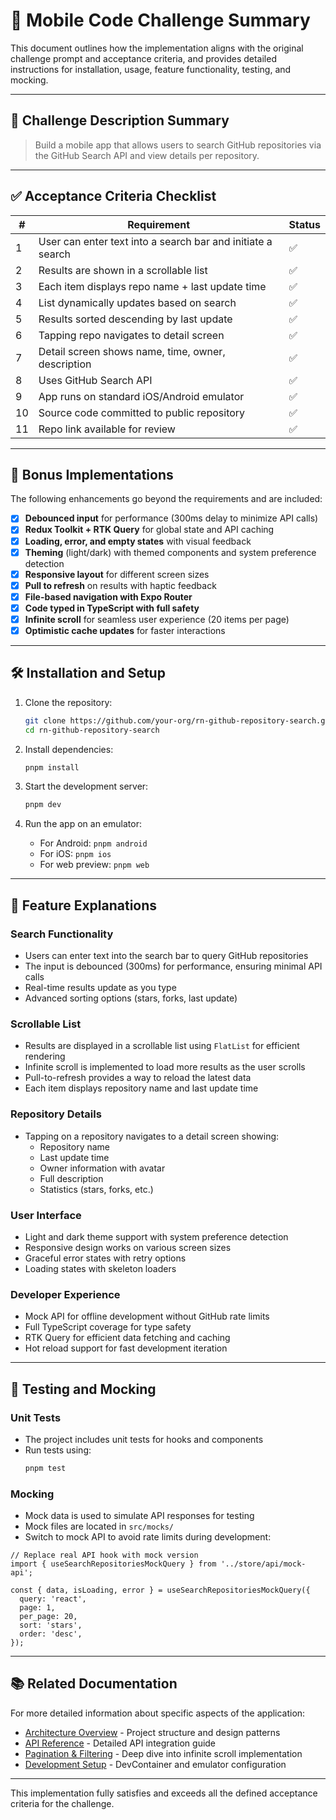 # 📃 Mobile Code Challenge Summary

This document outlines how the implementation aligns with the original challenge prompt and acceptance criteria, and provides detailed instructions for installation, usage, feature functionality, testing, and mocking.

---

## 🔗 Challenge Description Summary

> Build a mobile app that allows users to search GitHub repositories via the GitHub Search API and view details per repository.

---

## ✅ Acceptance Criteria Checklist

| #   | Requirement                                                 | Status |
| --- | ----------------------------------------------------------- | ------ |
| 1   | User can enter text into a search bar and initiate a search | ✅     |
| 2   | Results are shown in a scrollable list                      | ✅     |
| 3   | Each item displays repo name + last update time             | ✅     |
| 4   | List dynamically updates based on search                    | ✅     |
| 5   | Results sorted descending by last update                    | ✅     |
| 6   | Tapping repo navigates to detail screen                     | ✅     |
| 7   | Detail screen shows name, time, owner, description          | ✅     |
| 8   | Uses GitHub Search API                                      | ✅     |
| 9   | App runs on standard iOS/Android emulator                   | ✅     |
| 10  | Source code committed to public repository                  | ✅     |
| 11  | Repo link available for review                              | ✅     |

---

## 🚀 Bonus Implementations

The following enhancements go beyond the requirements and are included:

- [x] **Debounced input** for performance (300ms delay to minimize API calls)
- [x] **Redux Toolkit + RTK Query** for global state and API caching
- [x] **Loading, error, and empty states** with visual feedback
- [x] **Theming** (light/dark) with themed components and system preference detection
- [x] **Responsive layout** for different screen sizes
- [x] **Pull to refresh** on results with haptic feedback
- [x] **File-based navigation with Expo Router**
- [x] **Code typed in TypeScript with full safety**
- [x] **Infinite scroll** for seamless user experience (20 items per page)
- [x] **Optimistic cache updates** for faster interactions

---

## 🛠️ Installation and Setup

1. Clone the repository:

   ```bash
   git clone https://github.com/your-org/rn-github-repository-search.git
   cd rn-github-repository-search
   ```

2. Install dependencies:

   ```bash
   pnpm install
   ```

3. Start the development server:

   ```bash
   pnpm dev
   ```

4. Run the app on an emulator:
   - For Android: `pnpm android`
   - For iOS: `pnpm ios`
   - For web preview: `pnpm web`

---

## 📖 Feature Explanations

### Search Functionality

- Users can enter text into the search bar to query GitHub repositories
- The input is debounced (300ms) for performance, ensuring minimal API calls
- Real-time results update as you type
- Advanced sorting options (stars, forks, last update)

### Scrollable List

- Results are displayed in a scrollable list using `FlatList` for efficient rendering
- Infinite scroll is implemented to load more results as the user scrolls
- Pull-to-refresh provides a way to reload the latest data
- Each item displays repository name and last update time

### Repository Details

- Tapping on a repository navigates to a detail screen showing:
  - Repository name
  - Last update time
  - Owner information with avatar
  - Full description
  - Statistics (stars, forks, etc.)

### User Interface

- Light and dark theme support with system preference detection
- Responsive design works on various screen sizes
- Graceful error states with retry options
- Loading states with skeleton loaders

### Developer Experience

- Mock API for offline development without GitHub rate limits
- Full TypeScript coverage for type safety
- RTK Query for efficient data fetching and caching
- Hot reload support for fast development iteration

---

## 🧪 Testing and Mocking

### Unit Tests

- The project includes unit tests for hooks and components
- Run tests using:
  ```bash
  pnpm test
  ```

### Mocking

- Mock data is used to simulate API responses for testing
- Mock files are located in `src/mocks/`
- Switch to mock API to avoid rate limits during development:

```tsx
// Replace real API hook with mock version
import { useSearchRepositoriesMockQuery } from '../store/api/mock-api';

const { data, isLoading, error } = useSearchRepositoriesMockQuery({
  query: 'react',
  page: 1,
  per_page: 20,
  sort: 'stars',
  order: 'desc',
});
```

---

## 📚 Related Documentation

For more detailed information about specific aspects of the application:

- [Architecture Overview](ARCHITECTURE.md) - Project structure and design patterns
- [API Reference](API.md) - Detailed API integration guide
- [Pagination & Filtering](PAGINATION-FILTERING.md) - Deep dive into infinite scroll implementation
- [Development Setup](DEVCONTAINER.md) - DevContainer and emulator configuration

---

This implementation fully satisfies and exceeds all the defined acceptance criteria for the challenge.
